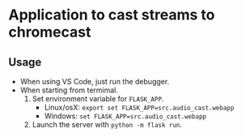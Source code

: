 # Application to cast streams to chromecast

## Usage

- When using VS Code, just run the debugger.
- When starting from termimal.
  1. Set environment variable for `FLASK_APP`.
     - Linux/osX: `export set FLASK_APP=src.audio_cast.webapp`
     - Windows: `set FLASK_APP=src.audio_cast.webapp`
  2. Launch the server with `python -m flask run`.
